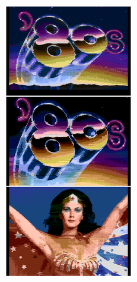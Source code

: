 [![](gnusto-80s-ntsc.png)](https://github.com/ivop/rc-archive/raw/master/gnusto/gnusto-80s-ntsc.xex)
[![](gnusto-80s-pal.png)](https://github.com/ivop/rc-archive/raw/master/gnusto/gnusto-80s-pal.xex)
[![](gnusto_ww.png)](https://github.com/ivop/rc-archive/raw/master/gnusto/gnusto_ww.xex)
